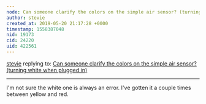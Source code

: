```yaml
---
node: Can someone clarify the colors on the simple air sensor? (turning white when plugged in)
author: stevie
created_at: 2019-05-20 21:17:28 +0000
timestamp: 1558387048
nid: 19173
cid: 24220
uid: 422561
---
```




[stevie](../profile/stevie) replying to: [Can someone clarify the colors on the simple air sensor? (turning white when plugged in)](../notes/stevie/04-26-2019/can-someone-clarify-the-colors-on-the-simple-air-sensor)

----
 I'm not sure the white one is always an error. I've gotten it a couple times between yellow and red. 
